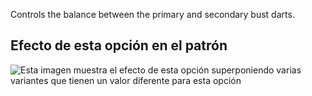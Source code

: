 Controls the balance between the primary and secondary bust darts.

## Efecto de esta opción en el patrón

![Esta imagen muestra el efecto de esta opción superponiendo varias variantes que tienen un valor diferente para esta opción](breanna_primarybustdartshaping_sample.svg "Efecto de esta opción en el patrón")
